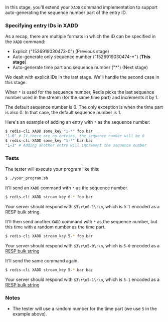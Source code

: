 In this stage, you'll extend your `XADD` command implementation to support auto-generating the
sequence number part of the entry ID.

### Specifying entry IDs in XADD

As a recap, there are multiple formats in which the ID can be specified in the `XADD` command:

- Explicit ("1526919030473-0") (Previous stage)
- Auto-generate only sequence number ("1526919030474-*") (**This stage**)
- Auto-generate time part and sequence number ("*") (Next stage)

We dealt with explicit IDs in the last stage. We'll handle the second case in this stage.

When `*` is used for the sequence number, Redis picks the last sequence number used in the
stream (for the same time part) and increments it by 1.

The default sequence number is 0. The only exception is when the time part is also 0. In that case, the default sequence number is 1.

Here's an example of adding an entry with `*` as the sequence number:

```bash
$ redis-cli XADD some_key "1-*" foo bar
"1-0" # If there are no entries, the sequence number will be 0
$ redis-cli XADD some_key "1-*" bar baz
"1-1" # Adding another entry will increment the sequence number
```

### Tests

The tester will execute your program like this:

```bash
$ ./your_program.sh
```

It'll send an `XADD` command with `*` as the sequence number.

```bash
$ redis-cli XADD stream_key 0-* foo bar
```

Your server should respond with `$3\r\n0-1\r\n`, which is `0-1` encoded as a RESP bulk string.

It'll then send another `XADD` command with `*` as the sequence number, but this time with a
random number as the time part.

```bash
$ redis-cli XADD stream_key 5-* foo bar
```

Your server should respond with `$3\r\n5-0\r\n`, which is `5-0` encoded as a [RESP bulk string](https://redis.io/docs/latest/develop/reference/protocol-spec/#bulk-strings)

It'll send the same command again.

```bash
$ redis-cli XADD stream_key 5-* bar baz
```

Your server should respond with `$3\r\n5-1\r\n`, which is `5-1` encoded as a [RESP bulk string](https://redis.io/docs/latest/develop/reference/protocol-spec/#bulk-strings)

### Notes

- The tester will use a random number for the time part (we use `5` in the example above).
